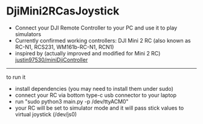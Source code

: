 DjiMini2RCasJoystick
===============
 - Connect your DJI Remote Controller to your PC and use it to play simulators
 - Currently confirmed working controllers: DJI Mini 2 RC (also known as RC-N1, RCS231, WM161b-RC-N1, RCN1)
 - inspired by (actually improved and modified for Mini 2 RC) [justin97530/miniDjiController](https://github.com/justin97530/miniDjiController)
-----------------------------------------------------------------------------

to run it
- install dependencies (you may need to install them under sudo)
- connect your RC via bottom type-c usb connector to your laptop
- run "sudo python3 main.py -p /dev/ttyACM0"
- your RC will be set to simulator mode and it will pass stick values to virtual joystick (/dev/js0)
